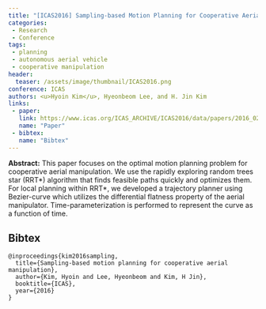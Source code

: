 ```yaml
---
title: "[ICAS2016] Sampling-based Motion Planning for Cooperative Aerial Manipulation"
categories:
 - Research
 - Conference
tags:
 - planning
 - autonomous aerial vehicle
 - cooperative manipulation
header:
  teaser: /assets/image/thumbnail/ICAS2016.png
conference: ICAS
authors: <u>Hyoin Kim</u>, Hyeonbeom Lee, and H. Jin Kim
links: 
 - paper: 
   link: https://www.icas.org/ICAS_ARCHIVE/ICAS2016/data/papers/2016_0237_paper.pdf
   name: "Paper"
 - bibtex: 
   name: "Bibtex"
---
```


**Abstract:** This paper focuses on the optimal motion planning problem for cooperative aerial manipulation. We use the rapidly exploring random trees star (RRT*) algorithm that finds feasible paths quickly and optimizes them. For local planning within RRT*, we developed a trajectory planner using Bezier-curve which utilizes the differential flatness property of the aerial manipulator. Time-parameterization is performed to represent the curve as a function of time.

## Bibtex <a id="bibtex"></a>
```
@inproceedings{kim2016sampling,
  title={Sampling-based motion planning for cooperative aerial manipulation},
  author={Kim, Hyoin and Lee, Hyeonbeom and Kim, H Jin},
  booktitle={ICAS},
  year={2016}
}
```
